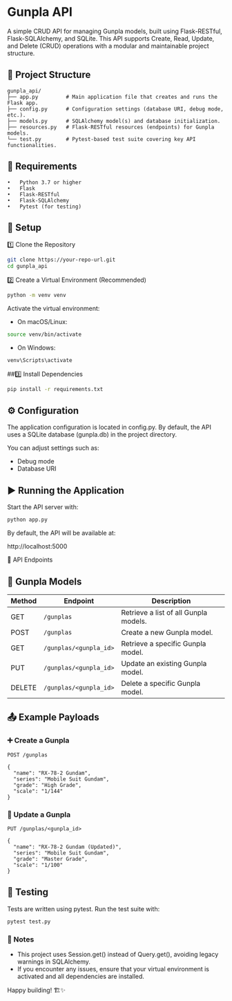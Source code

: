 # Gunpla API

A simple CRUD API for managing Gunpla models, built using Flask-RESTful, Flask-SQLAlchemy, and SQLite. This API supports Create, Read, Update, and Delete (CRUD) operations with a modular and maintainable project structure.

## 📁 Project Structure

```
gunpla_api/
├── app.py         # Main application file that creates and runs the Flask app.
├── config.py      # Configuration settings (database URI, debug mode, etc.).
├── models.py      # SQLAlchemy model(s) and database initialization.
├── resources.py   # Flask-RESTful resources (endpoints) for Gunpla models.
└── test.py        # Pytest-based test suite covering key API functionalities.
```

## 📌 Requirements
	•	Python 3.7 or higher
	•	Flask
	•	Flask-RESTful
	•	Flask-SQLAlchemy
	•	Pytest (for testing)

## 🚀 Setup

1️⃣ Clone the Repository

```bash
git clone https://your-repo-url.git
cd gunpla_api
```

2️⃣ Create a Virtual Environment (Recommended)

```bash
python -m venv venv
```

Activate the virtual environment:
- On macOS/Linux:

```bash
source venv/bin/activate
```

- On Windows:

```cmd
venv\Scripts\activate
```

##3️⃣ Install Dependencies

```bash
pip install -r requirements.txt
```

## ⚙️ Configuration

The application configuration is located in config.py. By default, the API uses a SQLite database (gunpla.db) in the project directory.

You can adjust settings such as:
- Debug mode
- Database URI

## ▶️ Running the Application

Start the API server with:

```bash
python app.py
```

By default, the API will be available at:

http://localhost:5000

📡 API Endpoints

## 🔹 Gunpla Models

| Method | Endpoint              | Description                       |
|--------|-----------------------|-----------------------------------|
| GET    | `/gunplas`            | Retrieve a list of all Gunpla models. |
| POST   | `/gunplas`            | Create a new Gunpla model.        |
| GET    | `/gunplas/<gunpla_id>`| Retrieve a specific Gunpla model. |
| PUT    | `/gunplas/<gunpla_id>`| Update an existing Gunpla model.  |
| DELETE | `/gunplas/<gunpla_id>`| Delete a specific Gunpla model.   |

## 📤 Example Payloads

### ➕ Create a Gunpla

```
POST /gunplas

{
  "name": "RX-78-2 Gundam",
  "series": "Mobile Suit Gundam",
  "grade": "High Grade",
  "scale": "1/144"
}
```

### 🔄 Update a Gunpla

```
PUT /gunplas/<gunpla_id>

{
  "name": "RX-78-2 Gundam (Updated)",
  "series": "Mobile Suit Gundam",
  "grade": "Master Grade",
  "scale": "1/100"
}
```

## 🧪 Testing

Tests are written using pytest. Run the test suite with:

```bash
pytest test.py
```

### 🎯 Notes
- This project uses Session.get() instead of Query.get(), avoiding legacy warnings in SQLAlchemy.
- If you encounter any issues, ensure that your virtual environment is activated and all dependencies are installed.

Happy building! 🏗️✨
